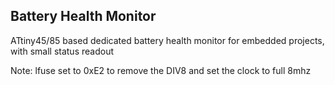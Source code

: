 ## Battery Health Monitor

ATtiny45/85 based dedicated battery health monitor for embedded projects, with small status readout

Note: lfuse set to 0xE2 to remove the DIV8 and set the clock to full 8mhz